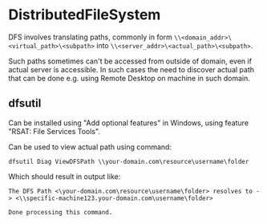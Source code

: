 # DistributedFileSystem

DFS involves translating paths, commonly in form `\\<domain_addr>\<virtual_path>\<subpath>` into `\\<server_addr>\<actual_path>\<subpath>`.

Such paths sometimes can't be accessed from outside of domain, even if actual server is accessible. In such cases the need to discover actual path that can be done e.g. using Remote Desktop on machine in such domain.

## dfsutil

Can be installed using "Add optional features" in Windows, using feature "RSAT: File Services Tools".

Can be used to view actual path using command:

    dfsutil Diag ViewDFSPath \\your-domain.com\resource\username\folder

Which should result in output like:

    The DFS Path <\your-domain.com\resource\username\folder> resolves to -> <\\specific-machine123.your-domain.com\username\folder>

    Done processing this command.
